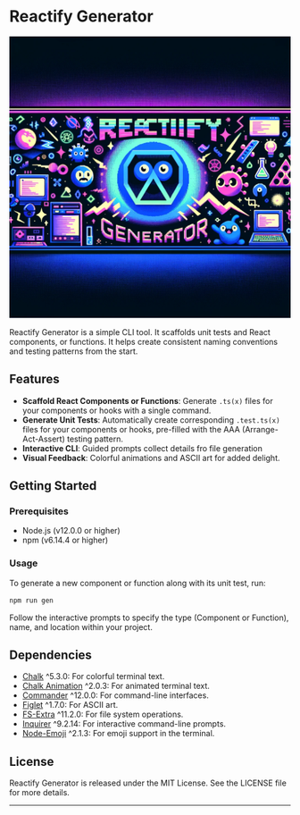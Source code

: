 # Reactify Generator

![Logo](banner.webp 'logo')

Reactify Generator is a simple CLI tool. It scaffolds unit tests and React components, or functions. It helps create consistent naming conventions and testing patterns from the start.

## Features

- **Scaffold React Components or Functions**: Generate `.ts(x)` files for your components or hooks with a single command.
- **Generate Unit Tests**: Automatically create corresponding `.test.ts(x)` files for your components or hooks, pre-filled with the AAA (Arrange-Act-Assert) testing pattern.
- **Interactive CLI**: Guided prompts collect details fro file generation
- **Visual Feedback**: Colorful animations and ASCII art for added delight.

## Getting Started

### Prerequisites

- Node.js (v12.0.0 or higher)
- npm (v6.14.4 or higher)

### Usage

To generate a new component or function along with its unit test, run:

```bash
npm run gen
```

Follow the interactive prompts to specify the type (Component or Function), name, and location within your project.

## Dependencies

- [Chalk](https://www.npmjs.com/package/chalk) ^5.3.0: For colorful terminal text.
- [Chalk Animation](https://www.npmjs.com/package/chalk-animation) ^2.0.3: For animated terminal text.
- [Commander](https://www.npmjs.com/package/commander) ^12.0.0: For command-line interfaces.
- [Figlet](https://www.npmjs.com/package/figlet) ^1.7.0: For ASCII art.
- [FS-Extra](https://www.npmjs.com/package/fs-extra) ^11.2.0: For file system operations.
- [Inquirer](https://www.npmjs.com/package/inquirer) ^9.2.14: For interactive command-line prompts.
- [Node-Emoji](https://www.npmjs.com/package/node-emoji) ^2.1.3: For emoji support in the terminal.

## License

Reactify Generator is released under the MIT License. See the LICENSE file for more details.

---
